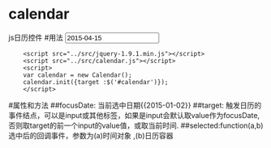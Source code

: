 # calendar
js日历控件
#用法
		<input type="text" id="calendar" value="2015-04-15"/>

		<script src="../src/jquery-1.9.1.min.js"></script>
		<script src="../src/calendar.js"></script>
		<script>
		var calendar = new Calendar();
		calendar.init({target :$('#calendar')});
		</script>

#属性和方法
##focusDate:
	当前选中日期{{2015-01-02}}
##target:
	触发日历的事件结点，可以是input或其他标签，如果是input会默认取value作为focusDate,
	否则取target的前一个input的value值，或取当前时间.
##selected:function(a,b)
	选中后的回调事件，参数为(a)时间对象 ,(b)日历容器
